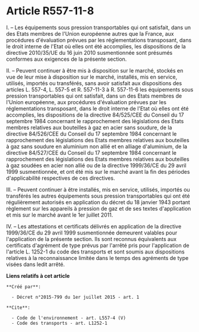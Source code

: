 # Article R557-11-8

I. – Les équipements sous pression transportables qui ont satisfait, dans un des Etats membres de l'Union européenne autres
que la France, aux procédures d'évaluation prévues par les réglementations transposant, dans le droit interne de l'Etat où
elles ont été accomplies, les dispositions de la directive 2010/35/UE du 16 juin 2010 susmentionnée sont présumés conformes
aux exigences de la présente section.

II. – Peuvent continuer à être mis à disposition sur le marché, stockés en vue de leur mise à disposition sur le marché,
installés, mis en service, utilisés, importés ou transférés, sans avoir satisfait aux dispositions des articles L. 557-4, L.
557-5 et R. 557-11-3 à R. 557-11-6 les équipements sous pression transportables qui ont satisfait, dans un des Etats membres
de l'Union européenne, aux procédures d'évaluation prévues par les réglementations transposant, dans le droit interne de
l'Etat où elles ont été accomplies, les dispositions de la directive 84/525/CEE du Conseil du 17 septembre 1984 concernant le
rapprochement des législations des Etats membres relatives aux bouteilles à gaz en acier sans soudure, de la directive
84/526/CEE du Conseil du 17 septembre 1984 concernant le rapprochement des législations des Etats membres relatives aux
bouteilles à gaz sans soudure en aluminium non allié et en alliage d'aluminium, de la directive 84/527/CEE du Conseil du 17
septembre 1984 concernant le rapprochement des législations des Etats membres relatives aux bouteilles à gaz soudées en acier
non allié ou de la directive 1999/36/CE du 29 avril 1999 susmentionnée, et ont été mis sur le marché avant la fin des
périodes d'applicabilité respectives de ces directives.

III. – Peuvent continuer à être installés, mis en service, utilisés, importés ou transférés les autres équipements sous
pression transportables qui ont été régulièrement autorisés en application du décret du 18 janvier 1943 portant règlement sur
les appareils à pression de gaz et de ses textes d'application et mis sur le marché avant le 1er juillet 2011.

IV. – Les attestations et certificats délivrés en application de la directive 1999/36/CE du 29 avril 1999 susmentionnée
demeurent valables pour l'application de la présente section. Ils sont reconnus équivalents aux certificats d'agrément de
type prévus par l'arrêté pris pour l'application de l'article L. 1252-1 du code des transports et sont soumis aux
dispositions relatives à la reconnaissance limitée dans le temps des agréments de type visées dans ledit arrêté.

**Liens relatifs à cet article**

	**Créé par**:

	  - Décret n°2015-799 du 1er juillet 2015 - art. 1

	**Cite**:

	  - Code de l'environnement - art. L557-4 (V)
	  - Code des transports - art. L1252-1
